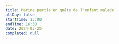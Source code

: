 ```yaml
---
title: Marine partie en quête de l'enfant malade
allDay: false
startTime: 13:00
endTime: 16:30
date: 2024-03-25
completed: null
---
```

